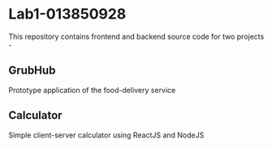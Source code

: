 # Lab1-013850928
This repository contains frontend and backend source code for two projects -

## GrubHub
Prototype application of the food-delivery service

## Calculator
Simple client-server calculator using ReactJS and NodeJS